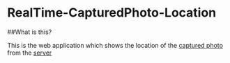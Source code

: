 # RealTime-CapturedPhoto-Location
##What is this?

This is the web application which shows the location of the [captured photo](https://github.com/lawrencembise/Kotlin-Photo-Location-Capture/tree/master) from the [server](https://github.com/lawrencembise/Captured-image-location-REST-ap/edit/master/README.md) 
